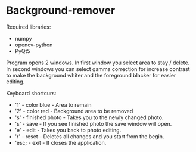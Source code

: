 # Background-remover
Required libraries:
- numpy
- opencv-python
- PyQt5

Program opens 2 windows. In first window you select area to stay / delete. In second windows you can select gamma correction for increase contrast to make the background whiter and the foreground blacker for easier editing.

Keyboard shortcurs:
- '1' - color blue - Area to remain
- '2' - color red - Background area to be removed
- 's' - finished photo - Takes you to the newly changed photo.
- 's' - save - If you see finished photo the save window will open.
- 'e' - edit - Takes you back to photo editing.
- 'r' - reset - Deletes all changes and you start from the begin.
- 'esc; - exit - It closes the application.
